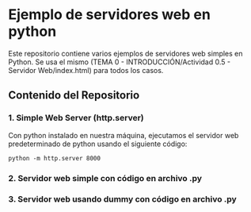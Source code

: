 # Ejemplo de servidores web en python

Este repositorio contiene varios ejemplos de servidores web simples en Python.
Se usa el mismo (TEMA 0 - INTRODUCCIÓN/Actividad 0.5 - Servidor Web/index.html) para todos los casos.

## Contenido del Repositorio

### 1. Simple Web Server (http.server)

Con python instalado en nuestra máquina, ejecutamos el servidor web predeterminado de python usando el siguiente código:
```
python -m http.server 8000
```


### 2. Servidor web simple con código en archivo .py



### 3. Servidor web usando dummy con código en archivo .py

